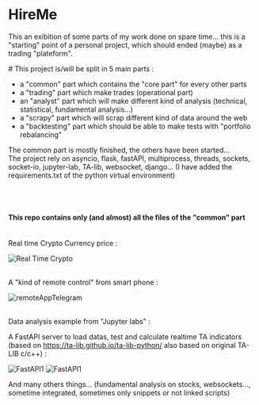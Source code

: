 # HireMe

This an exibition of some parts of my work done on spare time...
this is a "starting" point of a personal project, which should ended (maybe) as a trading "plateform".


# This project is/will be split in 5 main parts : 
  - a "common" part which contains the "core part" for every other parts
  - a "trading" part which make trades (operational part)
  - an "analyst" part which will make different kind of analysis (technical, statistical, fundamental analysis...)
  - a "scrapy" part which will scrap different kind of data around the web
  - a "backtesting" part which should be able to make tests with "portfolio rebalancing"
    
The common part is mostly finished, the others have been started...                                                                              
The project rely on asyncio, flask, fastAPI, multiprocess, threads, sockets, socket-io, jupyter-lab, TA-lib, websocket, django... 
(I have added the requirements.txt of the python virtual environment)


<br>
<br>

<h4>This repo contains only (and almost) all the files of the "common" part </h4>


<br>
Real time Crypto Currency price :

![Real Time Crypto](https://github.com/toto1234567890/HireMe/edit/main/crypto.png)


<br> 
A "kind of remote control" from smart phone :

![remoteAppTelegram](https://github.com/toto1234567890/HireMe/edit/main/remoteAppTelegram.png)

<br>
Data analysis example from "Jupyter labs" : 




A FastAPI server to load datas, test and calculate realtime TA indicators (based on https://ta-lib.github.io/ta-lib-python/ also based on original TA-LIB c/c++) :

![FastAPI1](https://github.com/toto1234567890/HireMe/edit/main/remoteAppTelegram.png)
![FastAPI1](https://github.com/toto1234567890/HireMe/edit/main/remoteAppTelegram.png)




And many others things... (fundamental analysis on stocks, websockets..., sometime integrated, sometimes only snippets or not linked scripts)



